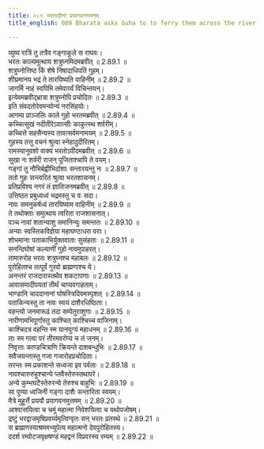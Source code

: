 ```yaml
---
title: ०८९ भरतादीनां प्रयागवनगमनम्
title_english: 089 Bharata asks Guha to to ferry them across the river by boats

---
```

<div class="audioEmbed"  caption="श्रीराम-हरिसीताराममूर्ति-घनपाठिभ्यां वचनम्" src="https://archive.org/download/Ramayana-recitation-Sriram-harisItArAmamUrti-Ghanapaati-v2/Kanda_2/Kanda_2_AYK-089-Bharathaa_Deenam_Prayaga_Vanagamanam.mp3"></div>

व्युष्य रात्रिं तु तत्रैव गङ्गाकूले स राघवः।  
भरतः काल्यमुत्थाय शत्रुघ्नमिदमब्रवीत् ॥ 2.89.1 ॥   
शत्रुघ्नोत्तिष्ठ किं शेषे निषादाधिपतिं गुहम्।  
शीघ्रमानय भद्रं ते तारयिष्यति वाहिनीम् ॥ 2.89.2 ॥   
जागर्मि नाहं स्वपिमि तमेवार्य्यं विचिन्तयन्।  
इत्येवमब्रवीद्भ्रात्रा शत्रुघ्नोपि प्रचोदितः ॥ 2.89.3 ॥   
इति संवदतोरेवमन्योन्यं नरसिंहयोः।  
आगम्य प्राञ्जलिः काले गुहो भरतमब्रवीत् ॥ 2.89.4 ॥   
कच्चित्सुखं नदीतीरेऽवात्सीः काकुत्स्थ शर्वरीम्।  
कच्चित्ते सहसैन्यस्य तावत्सर्वमनामयम् ॥ 2.89.5 ॥   
गुहस्य तत्तु वचनं श्रुत्वा स्नेहादुदीरितम्।  
रामस्यानुवशो वाक्यं भरतोऽपीदमब्रवीत् ॥ 2.89.6 ॥   
सुखा नः शर्वरी राजन् पूजिताश्चापि ते वयम्।  
गङ्गां तु नौभिर्बह्वीभिर्दाशाः सन्तारयन्तु नः ॥ 2.89.7 ॥   
ततो गुहः सन्त्वरितं श्रुत्वा भरतशासनम्।  
प्रतिप्रविश्य नगरं तं ज्ञातिजनमब्रवीत् ॥ 2.89.8 ॥   
उत्तिष्ठत प्रबुध्यध्वं भद्रमस्तु च वः सदा।  
नावः समनुकर्षध्वं तारयिष्याम वाहिनीम् ॥ 2.89.9 ॥   
ते तथोक्ताः समुत्थाय त्वरिता राजशासनात्।  
पञ्च नावां शतान्याशु समानिन्युः समन्ततः ॥ 2.89.10 ॥   
अन्याः स्वस्तिकविज्ञेया महाघण्टाधरा वराः।  
शोभमानाः पताकाभिर्युक्तवाताः सुसंहताः ॥ 2.89.11 ॥   
सनन्दिघोषां कल्याणीं गुहो नावमुपाहरत्।  
तामारुरोह भरतः शत्रुघ्नश्च महाबलः ॥ 2.89.12 ॥   
पुरोहितश्च तत्पूर्वं गुरवो ब्राह्मणाश्च ये।  
अनन्तरं राजदारास्तथैव शकटापणाः ॥ 2.89.13 ॥   
आवासमादीपयतां तीर्थं चाप्यवगाहताम्।  
भाण्डानि चाददानानां घोषस्त्रिदिवमस्पृशत् ॥ 2.89.14 ॥   
पताकिन्यस्तु ता नावः स्वयं दाशैरधिष्ठिताः।  
वहन्त्यो जनमारूढं तदा सम्पेतुराशुगाः ॥ 2.89.15 ॥   
नारीणामभिपूर्णास्तु काश्चित् काश्चिच्च वाजिनाम्।  
काश्चिदत्र वहन्ति स्म यानयुग्यं महाधनम् ॥ 2.89.16 ॥   
ताः स्म गत्वा परं तीरमवरोप्य च तं जनम्।  
निवृत्ताः काण्डचित्राणि क्रियन्ते दाशबन्धुभिः ॥ 2.89.17 ॥   
सवैजयन्तास्तु गजा गजारोहप्रचोदिताः।  
तरन्तः स्म प्रकाशन्ते सध्वजा इव पर्वताः ॥ 2.89.18 ॥   
नावश्चारुरुहुश्चान्ये प्लवैस्तेरुस्तथापरे।  
अन्ये कुम्भघटैस्तेरुरन्ये तेरुश्च बाहुभिः ॥ 2.89.19 ॥   
सा पुण्या ध्वजिनी गङ्गा दाशैः सन्तारिता स्वयम्।  
मैत्रे मुहूर्त्ते प्रययौ प्रयागवनमुत्तमम् ॥ 2.89.20 ॥   
आश्वासयित्वा च चमूं महात्मा निवेशयित्वा च यथोपजोषम्।  
द्रष्टुं भरद्वाजमृषिप्रवर्य्यमृत्विग्वृतः सन् भरतः प्रतस्थे ॥ 2.89.21 ॥   
स ब्राह्मणस्याश्रममभ्युपेत्य महात्मनो देवपुरोहितस्य।  
ददर्श रम्योटजवृक्षषण्डं महद्वनं विप्रवरस्य रम्यम् ॥ 2.89.22 ॥   